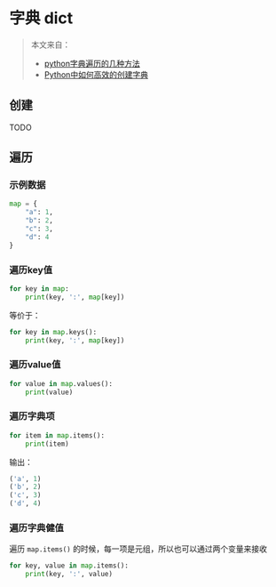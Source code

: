# 字典 dict

> 本文来自：
>
> - [python字典遍历的几种方法 ](https://www.cnblogs.com/stuqx/p/7291948.html)
> - [Python中如何高效的创建字典](https://blog.csdn.net/mmayanshuo/article/details/79205641)

## 创建

TODO

## 遍历

### 示例数据

```python
map = {
    "a": 1,
    "b": 2,
    "c": 3,
    "d": 4
}
```

### 遍历key值

```python
for key in map:
    print(key, ':', map[key])
```

等价于：

```python
for key in map.keys():
    print(key, ':', map[key])
```

### 遍历value值

```python
for value in map.values():
    print(value)
```

### 遍历字典项

```python
for item in map.items():
    print(item)
```

输出：

```python
('a', 1)
('b', 2)
('c', 3)
('d', 4)
```

### 遍历字典健值

遍历 `map.items()` 的时候，每一项是元组，所以也可以通过两个变量来接收

```python
for key, value in map.items():
    print(key, ':', value)
```



